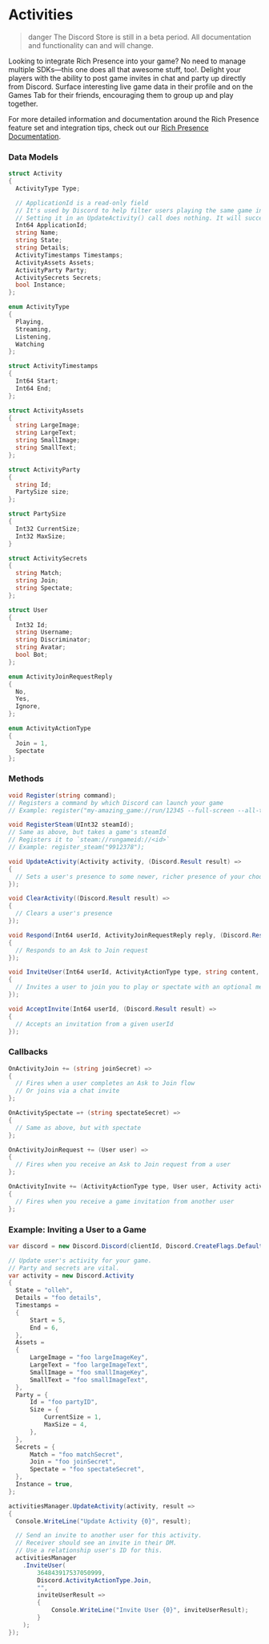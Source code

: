 # Activities

> danger
> The Discord Store is still in a beta period. All documentation and functionality can and will change.

Looking to integrate Rich Presence into your game? No need to manage multiple SDKs—this one does all that awesome stuff, too!. Delight your players with the ability to post game invites in chat and party up directly from Discord. Surface interesting live game data in their profile and on the Games Tab for their friends, encouraging them to group up and play together.

For more detailed information and documentation around the Rich Presence feature set and integration tips, check out our [Rich Presence Documentation](https://discordapp.com/developers/docs/rich-presence/how-to).

### Data Models

```cs
struct Activity
{
  ActivityType Type;

  // ApplicationId is a read-only field
  // It's used by Discord to help filter users playing the same game in the RelationshipsManager
  // Setting it in an UpdateActivity() call does nothing. It will succeed, but this field will not change
  Int64 ApplicationId;
  string Name;
  string State;
  string Details;
  ActivityTimestamps Timestamps;
  ActivityAssets Assets;
  ActivityParty Party;
  ActivitySecrets Secrets;
  bool Instance;
};

enum ActivityType
{
  Playing,
  Streaming,
  Listening,
  Watching
};

struct ActivityTimestamps
{
  Int64 Start;
  Int64 End;
};

struct ActivityAssets
{
  string LargeImage;
  string LargeText;
  string SmallImage;
  string SmallText;
};

struct ActivityParty
{
  string Id;
  PartySize size;
};

struct PartySize
{
  Int32 CurrentSize;
  Int32 MaxSize;
}

struct ActivitySecrets
{
  string Match;
  string Join;
  string Spectate;
};

struct User
{
  Int32 Id;
  string Username;
  string Discriminator;
  string Avatar;
  bool Bot;
};

enum ActivityJoinRequestReply
{
  No,
  Yes,
  Ignore,
};

enum ActivityActionType
{
  Join = 1,
  Spectate
};
```

### Methods

```cs
void Register(string command);
// Registers a command by which Discord can launch your game
// Example: register("my-amazing_game://run/12345 --full-screen --all-the-hacks");

void RegisterSteam(UInt32 steamId);
// Same as above, but takes a game's steamId
// Registers it to `steam://rungameid://<id>`
// Example: register_steam("9912378");

void UpdateActivity(Activity activity, (Discord.Result result) =>
{
  // Sets a user's presence to some newer, richer presence of your choosing
});

void ClearActivity((Discord.Result result) =>
{
  // Clears a user's presence
});

void Respond(Int64 userId, ActivityJoinRequestReply reply, (Discord.Result result) =>
{
  // Responds to an Ask to Join request
});

void InviteUser(Int64 userId, ActivityActionType type, string content, (Discord.Result result) =>
{
  // Invites a user to join you to play or spectate with an optional message
});

void AcceptInvite(Int64 userId, (Discord.Result result) =>
{
  // Accepts an invitation from a given userId
});
```

### Callbacks

```cs
OnActivityJoin += (string joinSecret) =>
{
  // Fires when a user completes an Ask to Join flow
  // Or joins via a chat invite
};

OnActivitySpectate =+ (string spectateSecret) =>
{
  // Same as above, but with spectate
};

OnActivityJoinRequest += (User user) =>
{
  // Fires when you receive an Ask to Join request from a user
};

OnActivityInvite += (ActivityActionType type, User user, Activity activity) =>
{
  // Fires when you receive a game invitation from another user
};
```

### Example: Inviting a User to a Game

```cs
var discord = new Discord.Discord(clientId, Discord.CreateFlags.Default);

// Update user's activity for your game.
// Party and secrets are vital.
var activity = new Discord.Activity
{
  State = "olleh",
  Details = "foo details",
  Timestamps =
  {
      Start = 5,
      End = 6,
  },
  Assets =
  {
      LargeImage = "foo largeImageKey",
      LargeText = "foo largeImageText",
      SmallImage = "foo smallImageKey",
      SmallText = "foo smallImageText",
  },
  Party = {
      Id = "foo partyID",
      Size = {
          CurrentSize = 1,
          MaxSize = 4,
      },
  },
  Secrets = {
      Match = "foo matchSecret",
      Join = "foo joinSecret",
      Spectate = "foo spectateSecret",
  },
  Instance = true,
};

activitiesManager.UpdateActivity(activity, result =>
{
  Console.WriteLine("Update Activity {0}", result);

  // Send an invite to another user for this activity.
  // Receiver should see an invite in their DM.
  // Use a relationship user's ID for this.
  activitiesManager
    .InviteUser(
        364843917537050999,
        Discord.ActivityActionType.Join,
        "",
        inviteUserResult =>
        {
            Console.WriteLine("Invite User {0}", inviteUserResult);
        }
    );
});
```
